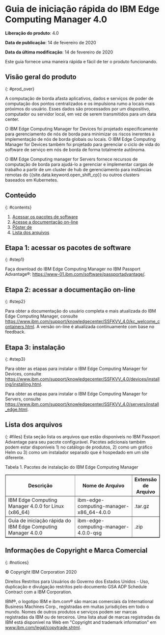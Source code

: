 # Guia de iniciação rápida do IBM Edge Computing Manager 4.0

<b>Liberação do produto</b>: 4.0

<b>Data de publicação</b>: 14 de fevereiro de 2020

<b>Data da última modificação</b>: 14 de fevereiro de 2020

Este guia fornece uma maneira rápida e fácil de ter o produto funcionando.

## Visão geral do produto
{: #prod_over}

A computação de borda afasta aplicativos, dados e serviços de poder de computação dos pontos centralizados e os impulsiona rumo a locais mais próximos do usuário. Esses dados são processados por um dispositivo, computador ou servidor local, em vez de serem transmitidos para um data center.

O IBM Edge Computing Manager for Devices foi projetado especificamente para gerenciamento de nós de borda para minimizar os riscos inerentes à implementação de nós de borda globais ou locais. O IBM Edge Computing Manager for Devices também foi projetado para gerenciar o ciclo de vida do software de serviço em nós de borda de forma totalmente autônoma.

O IBM Edge Computing manager for Servers fornece recursos de computação de borda para ajudá-lo a
gerenciar e implementar cargas de trabalho a partir de um cluster de hub de gerenciamento para instâncias
remotas do {{site.data.keyword.open_shift_cp}} ou outros clusters baseados em Kubernetes.

## Conteúdo
{: #contents}

 1. [Acessar os pacotes de software](#step1)
 2. [Acesse a documentação on-line](#step2)
 3. [Pôster de](#step3)
 4. [Lista dos arquivos](#files)

## Etapa 1: acessar os pacotes de software
{: #step1}

Faça download do IBM Edge Computing Manager no IBM Passport Advantage®: https://www-01.ibm.com/software/passportadvantage/.

## Etapa 2: acessar a documentação on-line
{: #step2}

Para obter a documentação do usuário completa e mais atualizada do IBM Edge Computing Manager, consulte https://www.ibm.com/support/knowledgecenter/SSFKVV_4.0/kc_welcome_containers.html. A versão on-line é atualizada continuamente com base no feedback.

## Etapa 3: instalação
{: #step3}

Para obter as etapas para instalar o IBM Edge Computing Manager for Devices, consulte https://www.ibm.com/support/knowledgecenter/SSFKVV_4.0/devices/installing/installing.html.

Para obter as etapas para instalar o IBM Edge Computing Manager for Servers, consulte https://www.ibm.com/support/knowledgecenter/SSFKVV_4.0/servers/install_edge.html.

## Lista dos arquivos
{: #files}
Esta seção lista os arquivos que estão disponíveis no IBM Passport Advantage para seu pacote configurável. Pacotes adicionais também podem estar disponíveis 1) no catálogo de produtos, 2) como um gráfico Helm ou 3) como um instalador separado que é hospedado em um site diferente.

Tabela 1. Pacotes de instalação do IBM Edge Computing Manager
<table border="1" width="100%">
  <tr>
    <th width="50%">Descrição</th>
    <th width="40%">Nome de Arquivo<br></th>
    <th width="10%">Extensão de Arquivo<br></th>
  </tr>
  <tr>
    <td>IBM Edge Computing Manager 4.0.0 for Linux (x86_64)</td>
    <td>ibm-edge-computing-manager-x86_64-4.0.0</td>
    <td>.tar.gz</td>
  </tr>
  <tr>
    <td>Guia de iniciação rápida do IBM Edge Computing Manager 4.0.0</td>
    <td>ibm-edge-computing-manager-4.0.0-qsg</td>
    <td>.zip</td>
  </tr>
</table>

## Informações de Copyright e Marca Comercial
{: #notices}

© Copyright IBM Corporation 2020

Direitos Restritos para Usuários do Governo dos Estados Unidos - Uso, duplicação e divulgação
restritos pelo documento GSA ADP Schedule Contract com a IBM Corporation.

IBM®, o logotipo IBM e ibm.com® são marcas comerciais da International Business Machines Corp., registradas em muitas jurisdições em todo o mundo. Nomes de outros produtos e serviços podem ser marcas
registradas da IBM ou de terceiros. Uma lista atual de marcas registradas da IBM está disponível na Web em
"Copyright and trademark information" em www.ibm.com/legal/copytrade.shtml.
